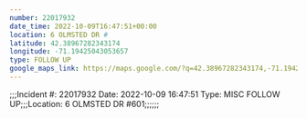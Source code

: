 ```yaml
---
number: 22017932
date_time: 2022-10-09T16:47:51+00:00
location: 6 OLMSTED DR #
latitude: 42.38967282343174
longitude: -71.19425043053657
type: FOLLOW UP
google_maps_link: https://maps.google.com/?q=42.38967282343174,-71.19425043053657
---
```


;;;Incident #: 22017932  Date: 2022-10-09 16:47:51   Type: MISC FOLLOW UP;;;Location: 6 OLMSTED DR #601;;;;;;

